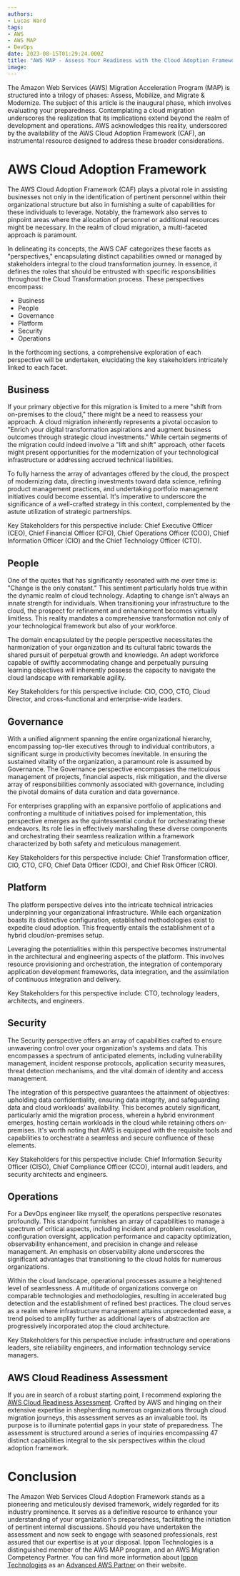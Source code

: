 ```yaml
---
authors:
- Lucas Ward
tags:
- AWS
- AWS MAP
- DevOps
date: 2023-08-15T01:29:24.000Z
title: "AWS MAP - Assess Your Readiness with the Cloud Adoption Framework"
image: 
---
```


The Amazon Web Services (AWS) Migration Acceleration Program (MAP) is structured into a trilogy of phases: Assess, Mobilize, and Migrate & Modernize. The subject of this article is the inaugural phase, which involves evaluating your preparedness. Contemplating a cloud migration underscores the realization that its implications extend beyond the realm of development and operations. AWS acknowledges this reality, underscored by the availability of the AWS Cloud Adoption Framework (CAF), an instrumental resource designed to address these broader considerations.

# AWS Cloud Adoption Framework

The AWS Cloud Adoption Framework (CAF) plays a pivotal role in assisting businesses not only in the identification of pertinent personnel within their organizational structure but also in furnishing a suite of capabilities for these individuals to leverage. Notably, the framework also serves to pinpoint areas where the allocation of personnel or additional resources might be necessary. In the realm of cloud migration, a multi-faceted approach is paramount.

In delineating its concepts, the AWS CAF categorizes these facets as "perspectives," encapsulating distinct capabilities owned or managed by stakeholders integral to the cloud transformation journey. In essence, it defines the roles that should be entrusted with specific responsibilities throughout the Cloud Transformation process. These perspectives encompass:
* Business
* People
* Governance
* Platform
* Security
* Operations

In the forthcoming sections, a comprehensive exploration of each perspective will be undertaken, elucidating the key stakeholders intricately linked to each facet.

## Business

If your primary objective for this migration is limited to a mere "shift from on-premises to the cloud," there might be a need to reassess your approach. A cloud migration inherently represents a pivotal occasion to "Enrich your digital transformation aspirations and augment business outcomes through strategic cloud investments." While certain segments of the migration could indeed involve a "lift and shift" approach, other facets might present opportunities for the modernization of your technological infrastructure or addressing accrued technical liabilities.

To fully harness the array of advantages offered by the cloud, the prospect of modernizing data, directing investments toward data science, refining product management practices, and undertaking portfolio management initiatives could become essential. It's imperative to underscore the significance of a well-crafted strategy in this context, complemented by the astute utilization of strategic partnerships.

Key Stakeholders for this perspective include: Chief Executive Officer (CEO), Chief Financial Officer (CFO), Chief Operations Officer (COO), Chief Information Officer (CIO) and the Chief Technology Officer (CTO). 

## People

One of the quotes that has significantly resonated with me over time is: "Change is the only constant." This sentiment particularly holds true within the dynamic realm of cloud technology. Adapting to change isn't always an innate strength for individuals. When transitioning your infrastructure to the cloud, the prospect for refinement and enhancement becomes virtually limitless. This reality mandates a comprehensive transformation not only of your technological framework but also of your workforce.

The domain encapsulated by the people perspective necessitates the harmonization of your organization and its cultural fabric towards the shared pursuit of perpetual growth and knowledge. An adept workforce capable of swiftly accommodating change and perpetually pursuing learning objectives will inherently possess the capacity to navigate the cloud landscape with remarkable agility.

Key Stakeholders for this perspective include: CIO, COO, CTO, Cloud Director, and cross-functional and enterprise-wide leaders.

## Governance

With a unified alignment spanning the entire organizational hierarchy, encompassing top-tier executives through to individual contributors, a significant surge in productivity becomes inevitable. In ensuring the sustained vitality of the organization, a paramount role is assumed by Governance. The Governance perspective encompasses the meticulous management of projects, financial aspects, risk mitigation, and the diverse array of responsibilities commonly associated with governance, including the pivotal domains of data curation and data governance.

For enterprises grappling with an expansive portfolio of applications and confronting a multitude of initiatives poised for implementation, this perspective emerges as the quintessential conduit for orchestrating these endeavors. Its role lies in effectively marshaling these diverse components and orchestrating their seamless realization within a framework characterized by both safety and meticulous management.

Key Stakeholders for this perspective include: Chief Transformation officer, CIO, CTO, CFO, Chief Data Officer (CDO), and Chief Risk Officer (CRO). 

## Platform

The platform perspective delves into the intricate technical intricacies underpinning your organizational infrastructure. While each organization boasts its distinctive configuration, established methodologies exist to expedite cloud adoption. This frequently entails the establishment of a hybrid cloud/on-premises setup.

Leveraging the potentialities within this perspective becomes instrumental in the architectural and engineering aspects of the platform. This involves resource provisioning and orchestration, the integration of contemporary application development frameworks, data integration, and the assimilation of continuous integration and delivery.

Key Stakeholders for this perspective include: CTO, technology leaders, architects, and engineers.

## Security

The Security perspective offers an array of capabilities crafted to ensure unwavering control over your organization's systems and data. This encompasses a spectrum of anticipated elements, including vulnerability management, incident response protocols, application security measures, threat detection mechanisms, and the vital domain of identity and access management.

The integration of this perspective guarantees the attainment of objectives: upholding data confidentiality, ensuring data integrity, and safeguarding data and cloud workloads' availability. This becomes acutely significant, particularly amid the migration process, wherein a hybrid environment emerges, hosting certain workloads in the cloud while retaining others on-premises. It's worth noting that AWS is equipped with the requisite tools and capabilities to orchestrate a seamless and secure confluence of these elements.

Key Stakeholders for this perspective include: Chief Information Security Officer (CISO), Chief Compliance Officer (CCO), internal audit leaders, and security architects and engineers. 

## Operations

For a DevOps engineer like myself, the operations perspective resonates profoundly. This standpoint furnishes an array of capabilities to manage a spectrum of critical aspects, including incident and problem resolution, configuration oversight, application performance and capacity optimization, observability enhancement, and precision in change and release management. An emphasis on observability alone underscores the significant advantages that transitioning to the cloud holds for numerous organizations.

Within the cloud landscape, operational processes assume a heightened level of seamlessness. A multitude of organizations converge on comparable technologies and methodologies, resulting in accelerated bug detection and the establishment of refined best practices. The cloud serves as a realm where infrastructure management attains unprecedented ease, a trend poised to amplify further as additional layers of abstraction are progressively incorporated atop the cloud architecture.

Key Stakeholders for this perspective include: infrastructure and operations leaders, site reliability engineers, and information technology service managers. 

## AWS Cloud Readiness Assessment

If you are in search of a robust starting point, I recommend exploring the [AWS Cloud Readiness Assessment](https://cloudreadiness.amazonaws.com/#/cart). Crafted by AWS and hinging on their extensive expertise in shepherding numerous organizations through cloud migration journeys, this assessment serves as an invaluable tool. Its purpose is to illuminate potential gaps in your state of preparedness. The assessment is structured around a series of inquiries encompassing 47 distinct capabilities integral to the six perspectives within the cloud adoption framework.

# Conclusion

The Amazon Web Services Cloud Adoption Framework stands as a pioneering and meticulously devised framework, widely regarded for its industry prominence. It serves as a definitive resource to enhance your understanding of your organization's preparedness, facilitating the initiation of pertinent internal discussions. Should you have undertaken the assessment and now seek to engage with seasoned professionals, rest assured that our expertise is at your disposal. Ippon Technologies is a distinguished member of the AWS MAP program, and an AWS Migration Competency Partner. You can find more information about [Ippon Technologies](https://us.ippon.tech/?ref=blog.ippon.tech) as an [Advanced AWS Partner](https://partners.amazonaws.com/partners/0010L00001iWx29QAC/?ref=blog.ippon.tech) on their website.